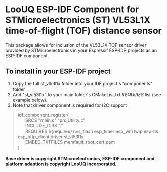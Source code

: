 # LooUQ ESP-IDF Component for STMicroelectronics (ST) VL53L1X time-of-flight (TOF) distance sensor

This package allows for inclusion of the VL53L1X TOF sensor driver provided by STMicroelectronics in your Espressif ESP-IDF projects as an ESP-IDF component.

## To install in your ESP-IDF project
1. Copy the full st_vl53l1x folder into your IDF project's "components" folder
1. Add "st_vl53l1x" to your main folder's CMakeList.txt *REQUIRES* list (see example below).
1. Note that driver component is required for I2C support

> idf_component_register( \
> &nbsp;&nbsp;&nbsp;&nbsp;&nbsp;&nbsp;SRCS "main.c" "projUtility.c" \
> &nbsp;&nbsp;&nbsp;&nbsp;&nbsp;&nbsp;INCLUDE_DIRS "." \
> &nbsp;&nbsp;&nbsp;&nbsp;&nbsp;&nbsp;REQUIRES ${requires} nvs_flash esp_timer esp_wifi lwip esp-tls esp_http_client driver st_vl53l1x \
> &nbsp;&nbsp;&nbsp;&nbsp;&nbsp;&nbsp;EMBED_TXTFILES memfault_root_cert.pem \
>)


#### Base driver is copyright STMicroelectronics, ESP-IDF component and platform adaption is copyright LooUQ Incorporated.
